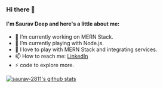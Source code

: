 ### Hi there 👋


#### I'm Saurav Deep and here's a little about me:

* 🔭 I’m currently working on MERN Stack.
* 🌱 I’m currently playing with Node.js.
* 🤔 I love to play with MERN Stack and integrating services.
* 📫 How to reach me: [LinkedIn](https://www.linkedin.com/in/saurav-2811/) 
* ⚡ code to explore more.

[![saurav-2811's github stats](https://github-readme-stats.vercel.app/api?username=saurav-2811&count_private=true&show_icons=true&theme=tokyonight&hide=stars,issues)](https://github.com/anuraghazra/github-readme-stats)

